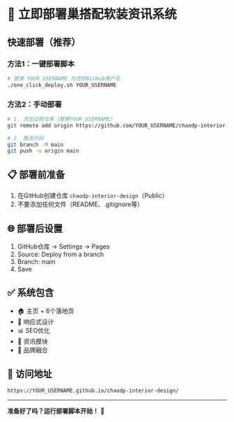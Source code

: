 # 🚀 立即部署巢搭配软装资讯系统

## 快速部署（推荐）

### 方法1：一键部署脚本
```bash
# 替换 YOUR_USERNAME 为您的GitHub用户名
./one_click_deploy.sh YOUR_USERNAME
```

### 方法2：手动部署
```bash
# 1. 添加远程仓库（替换YOUR_USERNAME）
git remote add origin https://github.com/YOUR_USERNAME/chaodp-interior-design.git

# 2. 推送代码
git branch -M main
git push -u origin main
```

## 📋 部署前准备
1. 在GitHub创建仓库 `chaodp-interior-design`（Public）
2. 不要添加任何文件（README、.gitignore等）

## 🌐 部署后设置
1. GitHub仓库 → Settings → Pages
2. Source: Deploy from a branch
3. Branch: main
4. Save

## ✅ 系统包含
- 🏠 主页 + 6个落地页
- 📱 响应式设计
- 📊 SEO优化
- 📰 资讯模块
- 🎨 品牌融合

## 🎯 访问地址
```
https://YOUR_USERNAME.github.io/chaodp-interior-design/
```

---
**准备好了吗？运行部署脚本开始！** 🚀